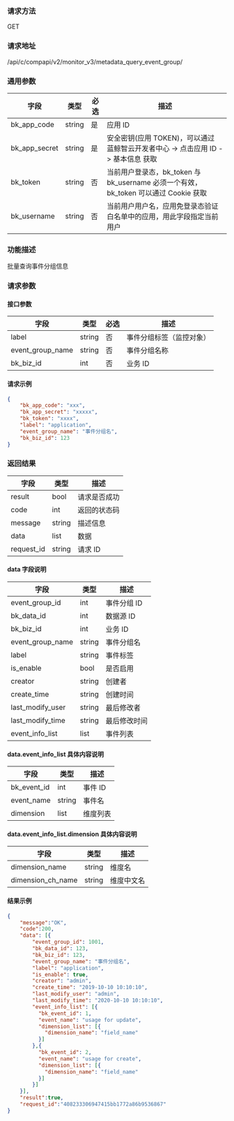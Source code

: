 
### 请求方法

GET


### 请求地址

/api/c/compapi/v2/monitor_v3/metadata_query_event_group/


### 通用参数

| 字段 | 类型 | 必选 |  描述 |
|-----------|------------|--------|------------|
| bk_app_code  |  string    | 是 | 应用 ID     |
| bk_app_secret|  string    | 是 | 安全密钥(应用 TOKEN)，可以通过 蓝鲸智云开发者中心 -> 点击应用 ID -> 基本信息 获取 |
| bk_token     |  string    | 否 | 当前用户登录态，bk_token 与 bk_username 必须一个有效，bk_token 可以通过 Cookie 获取 |
| bk_username  |  string    | 否 | 当前用户用户名，应用免登录态验证白名单中的应用，用此字段指定当前用户 |


### 功能描述

批量查询事件分组信息

### 请求参数



#### 接口参数

| 字段           | 类型   | 必选 | 描述        |
| -------------- | ------ | ---- | ----------- |
| label  | string | 否   | 事件分组标签（监控对象） |
| event_group_name | string | 否 | 事件分组名称 |
| bk_biz_id | int | 否 | 业务 ID | 


#### 请求示例

```json
{
    "bk_app_code": "xxx",
  	"bk_app_secret": "xxxxx",
  	"bk_token": "xxxx",
	"label": "application",
	"event_group_name": "事件分组名",
	"bk_biz_id": 123
}
```

### 返回结果

| 字段       | 类型   | 描述         |
| ---------- | ------ | ------------ |
| result     | bool   | 请求是否成功 |
| code       | int    | 返回的状态码 |
| message    | string | 描述信息     |
| data       | list   | 数据         |
| request_id | string | 请求 ID       |

#### data 字段说明

| 字段                | 类型   | 描述     |
| ------------------- | ------ | -------- |
| event_group_id | int | 事件分组 ID  |
| bk\_data_id | int | 数据源 ID |
| bk\_biz_id | int | 业务 ID |
| event\_group_name | string | 事件分组名 |
| label | string | 事件标签 |
| is_enable | bool | 是否启用 |
| creator | string | 创建者 |
| create_time | string | 创建时间 |
| last_modify_user | string | 最后修改者 |
| last_modify_time | string | 最后修改时间 |
| event_info_list | list | 事件列表 |

#### data.event_info_list 具体内容说明

| 字段                | 类型   | 描述     |
| ------------------- | ------ | -------- |
| bk\_event_id | int | 事件 ID  |
| event_name | string | 事件名 |
| dimension | list | 维度列表 |

#### data.event_info_list.dimension 具体内容说明

| 字段                | 类型   | 描述     |
| ------------------- | ------ | -------- |
| dimension_name | string | 维度名 | 
| dimension_ch_name | string | 维度中文名 | 

#### 结果示例

```json
{
    "message":"OK",
    "code":200,
    "data": [{
    	"event_group_id": 1001,
    	"bk_data_id": 123,
    	"bk_biz_id": 123,
    	"event_group_name": "事件分组名",
    	"label": "application",
    	"is_enable": true,
    	"creator": "admin",
    	"create_time": "2019-10-10 10:10:10",
    	"last_modify_user": "admin",
    	"last_modify_time": "2020-10-10 10:10:10",
    	"event_info_list": [{
          "bk_event_id": 1,
          "event_name": "usage for update",
          "dimension_list": [{
            "dimension_name": "field_name"
          }]
        },{
          "bk_event_id": 2,
          "event_name": "usage for create",
          "dimension_list": [{
            "dimension_name": "field_name"
          }]
        }]
    }],
    "result":true,
    "request_id":"408233306947415bb1772a86b9536867"
}
```